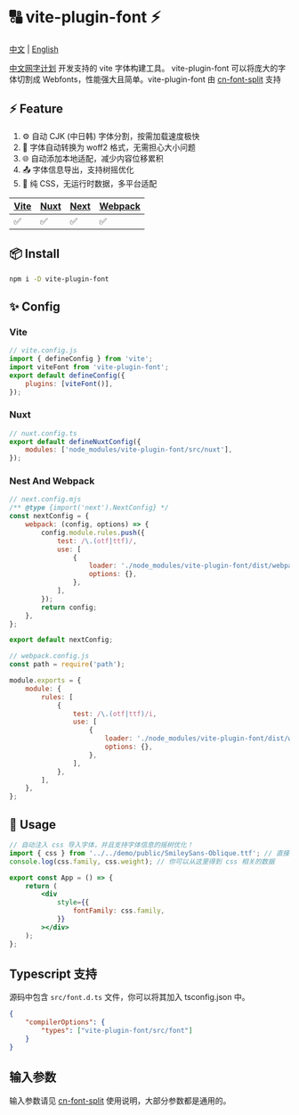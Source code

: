 # 🔠 vite-plugin-font ⚡

[中文](https://github.com/KonghaYao/cn-font-split/blob/ts/packages/vite/README_zh.md) | [English](https://github.com/KonghaYao/cn-font-split/blob/ts/packages/vite/README.md)

[中文网字计划](https://chinese-font.netlify.app) 开发支持的 vite 字体构建工具。 vite-plugin-font 可以将庞大的字体切割成 Webfonts，性能强大且简单。vite-plugin-font 由 [cn-font-split](https://www.npmjs.com/package/cn-font-split) 支持

## ⚡ Feature

1. ⚙️ 自动 CJK (中日韩) 字体分割，按需加载速度极快
2. 🔄 字体自动转换为 woff2 格式，无需担心大小问题
3. 🌐 自动添加本地适配，减少内容位移累积
4. 📤 字体信息导出，支持树摇优化
5. 🎨 纯 CSS，无运行时数据，多平台适配

| [Vite](#vite) | [Nuxt](#nuxt) | [Next](#nest-and-webpack) | [Webpack](#nest-and-webpack) |
| ------------- | ------------- | ------------------------- | ---------------------------- |
| ✅            | ✅            | ✅                        | ✅                           |

## 📦 Install

```sh
npm i -D vite-plugin-font
```

## ✨ Config

### Vite

```js
// vite.config.js
import { defineConfig } from 'vite';
import viteFont from 'vite-plugin-font';
export default defineConfig({
    plugins: [viteFont()],
});
```

### Nuxt

```js
// nuxt.config.ts
export default defineNuxtConfig({
    modules: ['node_modules/vite-plugin-font/src/nuxt'],
});
```

### Nest And Webpack

```js
// next.config.mjs
/** @type {import('next').NextConfig} */
const nextConfig = {
    webpack: (config, options) => {
        config.module.rules.push({
            test: /\.(otf|ttf)/,
            use: [
                {
                    loader: './node_modules/vite-plugin-font/dist/webpack.mjs',
                    options: {},
                },
            ],
        });
        return config;
    },
};

export default nextConfig;
```

```js
// webpack.config.js
const path = require('path');

module.exports = {
    module: {
        rules: [
            {
                test: /\.(otf|ttf)/i,
                use: [
                    {
                        loader: './node_modules/vite-plugin-font/dist/webpack.mjs',
                        options: {},
                    },
                ],
            },
        ],
    },
};
```

## 🚀 Usage

```jsx
// 自动注入 css 导入字体，并且支持字体信息的摇树优化！
import { css } from '../../demo/public/SmileySans-Oblique.ttf'; // 直接 import 字体文件
console.log(css.family, css.weight); // 你可以从这里得到 css 相关的数据

export const App = () => {
    return (
        <div
            style={{
                fontFamily: css.family,
            }}
        ></div>
    );
};
```

## Typescript 支持

源码中包含 `src/font.d.ts` 文件，你可以将其加入 tsconfig.json 中。

```json
{
    "compilerOptions": {
        "types": ["vite-plugin-font/src/font"]
    }
}
```

## 输入参数

输入参数请见 [cn-font-split](https://www.npmjs.com/package/cn-font-split) 使用说明，大部分参数都是通用的。
